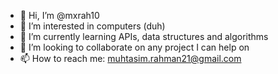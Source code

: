 - 👋 Hi, I’m @mxrah10
- 👀 I’m interested in computers (duh)
- 🌱 I’m currently learning APIs, data structures and algorithms
- 💞️ I’m looking to collaborate on any project I can help on
- 📫 How to reach me: muhtasim.rahman21@gmail.com

<!---
mxrah10/mxrah10 is a ✨ special ✨ repository because its `README.md` (this file) appears on your GitHub profile.
You can click the Preview link to take a look at your changes.
--->
